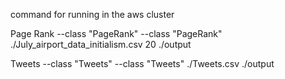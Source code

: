 command for running in the aws cluster 

Page Rank 
--class "PageRank" <path to s3 csv> <number of iterations> <path output>
--class "PageRank" ./July_airport_data_initialism.csv 20 ./output

Tweets
--class "Tweets" <pathe to s3 cvs> <path to output>
--class "Tweets" ./Tweets.csv ./output